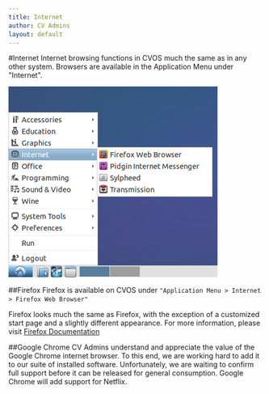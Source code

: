 ```yaml
---
title: Internet
author: CV Admins
layout: default
---
```


#Internet
Internet browsing functions in CVOS much the same as in any other system. Browsers are available in the Application Menu under "Internet".

![Application Menu > Internet > Firefox](/img/work/firefoxInternet.png)

##Firefox
Firefox is available on CVOS under `"Application Menu > Internet > Firefox Web Browser"`

Firefox looks much the same as Firefox, with the exception of a customized start page and a slightly different appearance.  For more information, please visit [Firefox Documentation](https://support.mozilla.org/en-US/products/firefox)

##Google Chrome
CV Admins understand and appreciate the value of the Google Chrome internet browser. To this end, we are working hard to add it to our suite of installed software. Unfortunately, we are waiting to confirm full support before it can be released for general consumption.  Google Chrome will add support for Netflix.